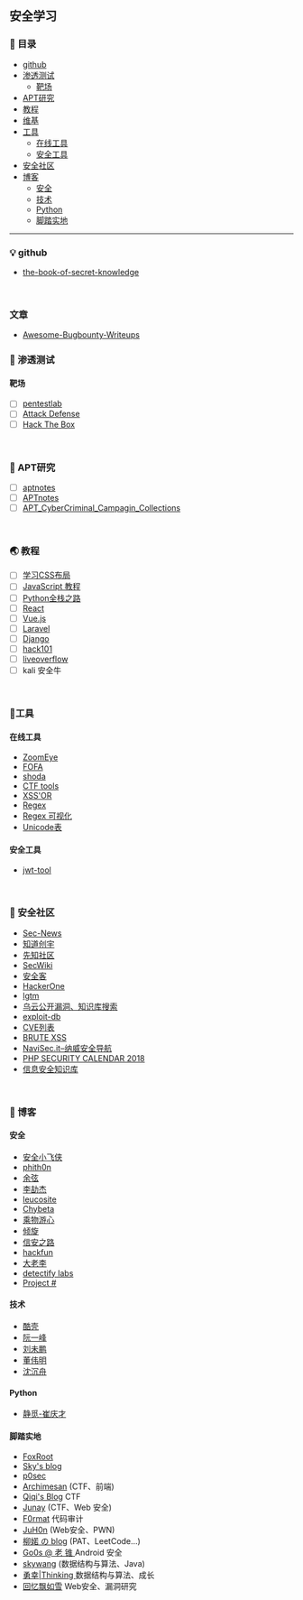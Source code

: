 ## 安全学习

### :anger: 目录
* [github](#bulb-github)
* [渗透测试](#snail-渗透测试)
	* [靶场](#靶场)
* [APT研究](#penguin-apt研究)
* [教程](#earth_asia-教程)
* [维基](#books-维基)
* [工具](#hammer-工具)
	* [在线工具](#在线工具)
	* [安全工具](#安全工具)
* [安全社区](#house_with_garden-安全社区)
* [博客](#page_facing_up-博客)
	* [安全](#安全)
	* [技术](#技术)
	* [Python](#python)
	* [脚踏实地](#脚踏实地)

<hr>


### :bulb: github

- [the-book-of-secret-knowledge](https://github.com/trimstray/the-book-of-secret-knowledge)

<br>

### 文章
- [Awesome-Bugbounty-Writeups](https://github.com/devanshbatham/Awesome-Bugbounty-Writeups)


### :snail: 渗透测试
#### 靶场

- [ ] [pentestlab](https://pentesterlab.com/)
- [ ] [Attack Defense](https://attackdefense.com/)
- [ ] [Hack The Box](https://www.hackthebox.eu/)

<br>

### :penguin: ​APT研究
- [ ] [aptnotes](https://github.com/aptnotes/data)
- [ ] [APTnotes](https://github.com/kbandla/APTnotes)
- [ ] [APT_CyberCriminal_Campagin_Collections](https://github.com/CyberMonitor/APT_CyberCriminal_Campagin_Collections)

<br>


###  :earth_asia: ​教程
- [ ] [学习CSS布局](http://zh.learnlayout.com/)
- [ ] [JavaScript 教程](https://wangdoc.com/javascript/)
- [ ] [Python全栈之路](https://blog.ansheng.me/article/python-full-stack-way)
- [ ] [React](https://yubolun.com/react-learn-1-1/)
- [ ] [Vue.js](https://vuejscaff.com/courses)
- [ ] [Laravel](https://laravel-china.org/courses)
- [ ] [Django](https://www.zmrenwu.com/tutorials/)
- [ ] [hack101](https://www.hacker101.com/)
- [ ] [liveoverflow](http://liveoverflow.com/)
- [ ] kali 安全牛

<br>

### :hammer: ​工具

#### 在线工具
- [ZoomEye](https://www.zoomeye.org/)
- [FOFA](https://fofa.so/)
- [shoda](https://www.shodan.io/)
- [CTF tools](http://ctf.ssleye.com/)
- [XSS'OR](http://xssor.io/)
- [Regex](https://regex101.com/)
- [Regex 可视化](https://regexper.com/)
- [Unicode表](https://unicode-table.com/en/#unified-canadian-aboriginal-syllabics)

#### 安全工具

- [jwt-tool](https://github.com/ticarpi/jwt_tool)

<br>

### :house_with_garden: ​安全社区

- [Sec-News](http://wiki.ioin.in/)
- [知道创宇](https://paper.seebug.org/)
- [先知社区 ](https://xz.aliyun.com/)
- [SecWiki ](https://www.sec-wiki.com/skill/2)
- [安全客 ](https://www.anquanke.com/knowledge)
- [HackerOne ](https://hackerone.com/hacktivity?sort_type=popular&filter=type%3Ahacker-published&page=1)
- [lgtm ](https://lgtm.com/blog)
- [乌云公开漏洞、知识库搜索](http://wooyun.jozxing.cc/)
- [exploit-db](https://www.exploit-db.com/)
- [CVE列表](http://cve.mitre.org/)
- [BRUTE XSS](http://brutelogic.com.br/blog/)
- [NaviSec.it–纳威安全导航](https://navisec.it/)
- [PHP SECURITY CALENDAR 2018](https://www.ripstech.com/php-security-calendar-2018/)
- [ 信息安全知识库]( http://www.vipread.com/)

<br>

### :page_facing_up: ​博客

#### 安全
- [安全小飞侠](http://avfisher.win/)
- [phith0n](https://www.leavesongs.com)
- [余弦](https://evilcos.me/)
- [李劼杰](http://www.lijiejie.com/)
- [leucosite](https://leucosite.com/)
- [Chybeta](https://chybeta.github.io)
- [乘物游心](https://blog.spoock.com/)
- [倾旋](http://payloads.online/)
- [信安之路](http://www.myh0st.cn/)
- [hackfun](https://hackfun.org/)
- [大老李](https://laolisafe.com/)
- [detectify labs](https://labs.detectify.com/category/security/)
- [Project #](https://projectsharp.org/)

#### 技术

- [酷壳](https://coolshell.cn/)
- [阮一峰](http://www.ruanyifeng.com)
- [刘未鹏](http://mindhacks.cn/)
- [董伟明](http://www.dongwm.com/)
- [沈沉舟](http://scz.617.cn:8/)

#### Python 
- [静觅-崔庆才](https://cuiqingcai.com/)

#### 脚踏实地

- [FoxRoot ](http://www.foxroot.cn/)
- [Sky's blog](http://skysec.top/)
- [p0sec](http://p0sec.net/)
- [Archimesan](http://archimesan.me/)  (CTF、前端)
- [Qiqi's Blog](http://codeqi.top/) CTF
- [Junay](https://delcoding.github.io/) (CTF、Web 安全)
- [F0rmat](https://getpass.cn/)  代码审计
- [JuH0n](https://www.jianshu.com/u/13c720cf85fc) (Web安全、PWN)
- [柳婼 の blog](https://www.liuchuo.net/) (PAT、LeetCode...)
- [Go0s @ 老 锥 ](https://www.bodkin.ren/) Android 安全
- [skywang](http://wangkuiwu.github.io/) (数据结构与算法、Java)
- [勇幸\|Thinking ](http://www.ahathinking.com/)  数据结构与算法、成长
- [回忆飘如雪](http://gv7.me/) Web安全、漏洞研究


